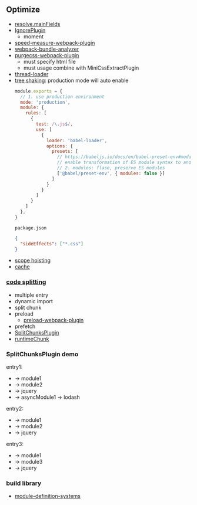 ## Optimize

* [resolve.mainFields](https://webpack.js.org/configuration/resolve/#resolvemainfields)
* [IgnorePlugin](https://webpack.js.org/plugins/ignore-plugin/)
  * moment
* [speed-measure-webpack-plugin](https://github.com/stephencookdev/speed-measure-webpack-plugin)
* [webpack-bundle-analyzer](https://github.com/webpack-contrib/webpack-bundle-analyzer)
* [purgecss-webpack-plugin](https://github.com/FullHuman/purgecss/tree/main/packages/purgecss-webpack-plugin)
  * must specify html file
  * must usage combine with MiniCssExtractPlugin
* [thread-loader](https://github.com/webpack-contrib/thread-loader)
* [tree shaking](https://webpack.js.org/guides/tree-shaking/): production mode will auto enable
  ```js
  module.exports = {
    // 1. use production environment
    mode: 'production',
    module: {
      rules: [
        {
          test: /\.js$/,
          use: [
            {
              loader: 'babel-loader',
              options: {
                presets: [
                  // https://babeljs.io/docs/en/babel-preset-env#modules
                  // enable transformation of ES module syntax to another module type  
                  // 2. modules: flase, preserve ES modules
                  ['@babel/preset-env', { modules: false }]
                ]
              }
            }
          ]
        }
      ]
    },
  }
  ```
  `package.json`
  ```json
  {
    "sideEffects": ["*.css"]
  }
  ```
* [scope hoisting](https://webpack.js.org/plugins/module-concatenation-plugin/)
* [cache](https://webpack.js.org/configuration/cache/)

### [code splitting](https://webpack.js.org/guides/code-splitting/)

* multiple entry
* dynamic import
* split chunk
* preload
  * [preload-webpack-plugin](https://github.com/vuejs/preload-webpack-plugin)
* prefetch
* [SplitChunksPlugin](https://webpack.js.org/plugins/split-chunks-plugin/)
* [runtimeChunk](https://webpack.js.org/configuration/optimization/#optimizationruntimechunk)

### SplitChunksPlugin demo

entry1:
* -> module1
* -> module2
* -> jquery
* -> asyncModule1 -> lodash

entry2:
* -> module1
* -> module2
* -> jquery

entry3:
* -> module1
* -> module3
* -> jquery

### build library
* [module-definition-systems](https://webpack.js.org/configuration/output/#module-definition-systems)
